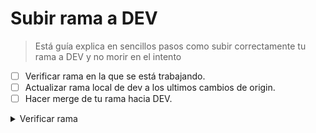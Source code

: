 # Subir rama a DEV
> Está guía explica en sencillos pasos como subir correctamente tu rama a DEV y no morir en el intento
- [ ] Verificar rama en la que se está trabajando.
- [ ] Actualizar rama local de dev a los ultimos cambios de origin.
- [ ] Hacer merge de tu rama hacia DEV.

<details>

<summary>Verificar rama</summary>

- Revisa que estás realmente en la rama a subir
   - se puede verificar usando el comando: `git branch --show-current`
- Checar que no tengas commits pendientes
   - se puede verificar usando el comando: `git log <origin/[nombre de tu rama]>..<nombre de tu rama>`

> [!NOTE]
> Useful information that users should know, even when skimming content.

</details>
